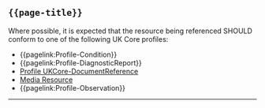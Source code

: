 ## <code>{{page-title}}</code>

Where possible, it is expected that the resource being referenced SHOULD conform to one of the following UK Core profiles:
* {{pagelink:Profile-Condition}}
* {{pagelink:Profile-DiagnosticReport}}
* <a href="https://simplifier.net/guide/UKCoreImplementationGuideAssetsinDevelopment/Home/ProfilesandExtensions/ProfileUKCore-DocumentReference?version=current" target="_blank" class="external">Profile UKCore-DocumentReference</a>
* [Media Resource](https://hl7.org/fhir/R4/Media.html)
* {{pagelink:Profile-Observation}}

---